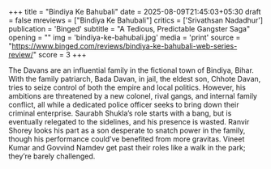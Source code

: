 +++
title = "Bindiya Ke Bahubali"
date = 2025-08-09T21:45:03+05:30
draft = false
mreviews = ["Bindiya Ke Bahubali"]
critics = ['Srivathsan Nadadhur']
publication = 'Binged'
subtitle = "A Tedious, Predictable Gangster Saga"
opening = ""
img = 'bindiya-ke-bahubali.jpg'
media = 'print'
source = "https://www.binged.com/reviews/bindiya-ke-bahubali-web-series-review/"
score = 3
+++

The Davans are an influential family in the fictional town of Bindiya, Bihar. With the family patriarch, Bada Davan, in jail, the eldest son, Chhote Davan, tries to seize control of both the empire and local politics. However, his ambitions are threatened by a new colonel, rival gangs, and internal family conflict, all while a dedicated police officer seeks to bring down their criminal enterprise. Saurabh Shukla’s role starts with a bang, but is eventually relegated to the sidelines, and his presence is wasted. Ranvir Shorey looks his part as a son desperate to snatch power in the family, though his performance could’ve benefited from more gravitas. Vineet Kumar and Govvind Namdev get past their roles like a walk in the park; they’re barely challenged.
